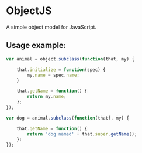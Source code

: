 # ObjectJS

A simple object model for JavaScript.

## Usage example:

```js
var animal = object.subclass(function(that, my) {

    that.initialize = function(spec) {
        my.name = spec.name;
    }

    that.getName = function() {
        return my.name;
    };
});

var dog = animal.subclass(function(thatf, my) {

    that.getName = function() {
        return 'dog named' + that.super.getName();
    };
});
```
